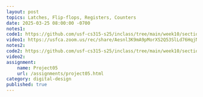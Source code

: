 ```yaml
---
layout: post
topics: Latches, Flip-flops, Registers, Counters
date: 2025-03-25 08:00:00 -0700
notes1: 
code1: https://github.com/usf-cs315-s25/inclass/tree/main/week10/section01
video1: https://usfca.zoom.us/rec/share/Aesnl3K9mA9pMorXS2Q53SlLd76HqjN54XP2BBhFydMBRS-c-zMctOHSed1P7kNe.DqDUC6qdgyCdccwG
notes2: 
code2: https://github.com/usf-cs315-s25/inclass/tree/main/week10/section02
video2: 
assignment: 
    name: Project05
    url: /assignments/project05.html
category: digital-design
published: true
---
```

